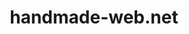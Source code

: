 ---
layout: studio
title:  "handmade-web.net"
category: studio
slug: "handmade-web"
permalink: /studio/:slug

year: '2018+'
tags: teaching

description: 'an introduction to making websites by hand. teaching at VCU'
link: 'https://handmade-web.net'

images:
  - path: /studio/img/hw/hw-screen1.png
  - path: /studio/img/hw/hw-screen2.png
---